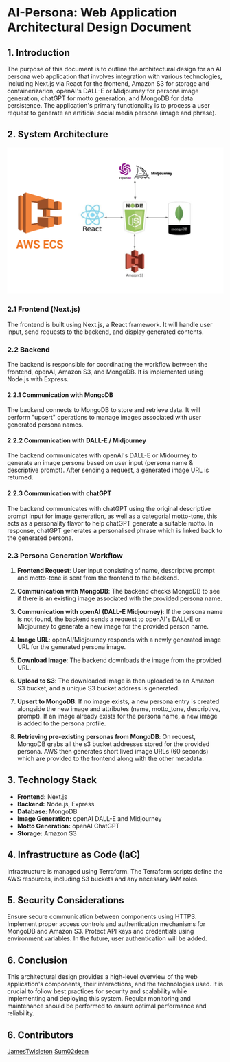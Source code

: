# AI-Persona: Web Application Architectural Design Document

## 1. Introduction

The purpose of this document is to outline the architectural design for an AI persona web application that involves integration with various technologies, including Next.js via React for the frontend, Amazon S3 for storage and containerizarion, openAI's DALL-E or Midjourney for persona image generation, chatGPT for motto generation, and MongoDB for data persistence. The application's primary functionality is to process a user request to generate an artificial social media persona (image and phrase).

## 2. System Architecture

<img src="node_framework.png" alt="scheme" width="800"/>


### 2.1 Frontend (Next.js)

The frontend is built using Next.js, a React framework. It will handle user input, send requests to the backend, and display generated contents.

### 2.2 Backend

The backend is responsible for coordinating the workflow between the frontend, openAI, Amazon S3, and MongoDB. It is implemented using Node.js with Express.

#### 2.2.1 Communication with MongoDB

The backend connects to MongoDB to store and retrieve data. It will perform "upsert" operations to manage images associated with user generated persona names.

#### 2.2.2 Communication with DALL-E / Midjourney

The backend communicates with openAI's DALL-E or Midourney to generate an image persona based on user input (persona name & descriptive prompt). After sending a request, a generated image URL is returned.

#### 2.2.3 Communication with chatGPT
The backend communicates with chatGPT using the original descriptive prompt input for image generation, as well as a categorial motto-tone, this acts as a personality flavor to help chatGPT generate a suitable motto. In response, chatGPT generates a personalised phrase which is linked back to the generated persona.

### 2.3 Persona Generation Workflow

1. **Frontend Request**: User input consisting of name, descriptive prompt and motto-tone is sent from the frontend to the backend.

2. **Communication with MongoDB**: The backend checks MongoDB to see if there is an existing image associated with the provided persona name.

3. **Communication with openAI (DALL-E Midjourney)**: If the persona name is not found, the backend sends a request to openAI's DALL-E or Midjourney to generate a new image for the provided person name.

4. **Image URL**: openAI/Midjourney responds with a newly generated image URL for the generated persona image.

5. **Download Image**: The backend downloads the image from the provided URL.

6. **Upload to S3**: The downloaded image is then uploaded to an Amazon S3 bucket, and a unique S3 bucket address is generated.

7. **Upsert to MongoDB**: If no image exists, a new persona entry is created alongside the new image and attributes (name, motto_tone, descriptive, prompt). If an image already exists for the persona name, a new image is added to the persona profile.

8. **Retrieving pre-existing personas from MongoDB**: On request, MongoDB grabs all the s3 bucket addresses stored for the provided persona. AWS then generates short lived image URLs (60 seconds) which are provided to the frontend along with the other metadata. 

## 3. Technology Stack

- **Frontend:** Next.js
- **Backend:** Node.js, Express
- **Database:** MongoDB
- **Image Generation:** openAI DALL-E and Midjourney
- **Motto Generation:** openAI ChatGPT
- **Storage:** Amazon S3

## 4. Infrastructure as Code (IaC)

Infrastructure is managed using Terraform. The Terraform scripts define the AWS resources, including S3 buckets and any necessary IAM roles.

## 5. Security Considerations

Ensure secure communication between components using HTTPS. Implement proper access controls and authentication mechanisms for MongoDB and Amazon S3. Protect API keys and credentials using environment variables. In the future, user authentication will be added.

## 6. Conclusion

This architectural design provides a high-level overview of the web application's components, their interactions, and the technologies used. It is crucial to follow best practices for security and scalability while implementing and deploying this system. Regular monitoring and maintenance should be performed to ensure optimal performance and reliability.

## 6. Contributors

[JamesTwisleton](https://github.com/JamesTwisleton)
[Sum02dean](https://github.com/sum02dean)
